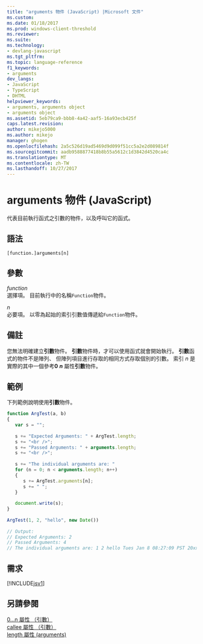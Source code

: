 ```yaml
---
title: "arguments 物件 (JavaScript) |Microsoft 文件"
ms.custom: 
ms.date: 01/18/2017
ms.prod: windows-client-threshold
ms.reviewer: 
ms.suite: 
ms.technology:
- devlang-javascript
ms.tgt_pltfrm: 
ms.topic: language-reference
f1_keywords:
- arguments
dev_langs:
- JavaScript
- TypeScript
- DHTML
helpviewer_keywords:
- arguments, arguments object
- arguments object
ms.assetid: 5eb79ca9-bbb8-4a42-aaf5-16a93ecb425f
caps.latest.revision: 
author: mikejo5000
ms.author: mikejo
manager: ghogen
ms.openlocfilehash: 2a5c526d19ad5469d9d099f51cc5a2e2d089814f
ms.sourcegitcommit: aadb9588877418b8b55a5612c1d3842d4520ca4c
ms.translationtype: MT
ms.contentlocale: zh-TW
ms.lasthandoff: 10/27/2017
---
```

# <a name="arguments-object-javascript"></a>arguments 物件 (JavaScript)
代表目前執行函式之引數的物件，以及呼叫它的函式。  
  
## <a name="syntax"></a>語法  
  
```  
[function.]arguments[n]  
```  
  
## <a name="parameters"></a>參數  
 *function*  
 選擇項。 目前執行中的名稱`Function`物件。  
  
 *n*  
 必要項。 以零為起始的索引引數值傳遞給`Function`物件。  
  
## <a name="remarks"></a>備註  
 您無法明確建立**引數**物件。 **引數**物件時，才可以使用函式就會開始執行。 **引數**函式的物件不是陣列、 但陣列項目進行存取的相同方式存取個別的引數。 索引 *n* 是實際的其中一個參考**0**  ***n*** 屬性**引數**物件。  
  
## <a name="example"></a>範例  
 下列範例說明使用**引數**物件。  
  
```JavaScript  
function ArgTest(a, b)  
{  
   var s = "";  
  
   s += "Expected Arguments: " + ArgTest.length;  
   s += "<br />";  
   s += "Passed Arguments: " + arguments.length;  
   s += "<br />";  
  
   s += "The individual arguments are: "  
   for (n = 0; n < arguments.length; n++)  
   {  
      s += ArgTest.arguments[n];  
      s += " ";  
   }  
  
   document.write(s);  
}  
  
ArgTest(1, 2, "hello", new Date())  
  
// Output:  
// Expected Arguments: 2  
// Passed Arguments: 4  
// The individual arguments are: 1 2 hello Tues Jan 8 08:27:09 PST 20xx  
```  
  
## <a name="requirements"></a>需求  
 [!INCLUDE[jsv1](../../javascript/misc/includes/jsv1-md.md)]  
  
## <a name="see-also"></a>另請參閱  
 [0...n 屬性 （引數）](../../javascript/reference/0-dot-dot-dot-n-properties-arguments-javascript.md)   
 [callee 屬性 （引數）](../../javascript/reference/callee-property-arguments-javascript.md)   
 [length 屬性 (arguments)](../../javascript/reference/length-property-arguments-javascript.md)